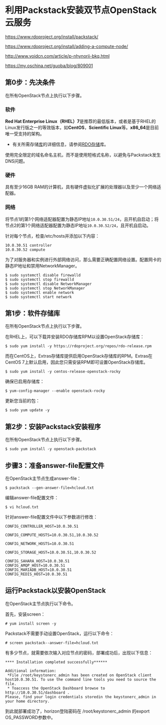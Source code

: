 # 利用Packstack安装双节点OpenStack云服务

https://www.rdoproject.org/install/packstack/

https://www.rdoproject.org/install/adding-a-compute-node/

http://www.voidcn.com/article/p-nhynorii-bkq.html

https://my.oschina.net/guoba/blog/809001

## 第0步：先决条件

在所有OpenStack节点上执行以下步骤。

### 软件

**Red Hat Enterprise Linux（RHEL）7**是推荐的最低版本，或者是基于RHEL的Linux发行版之一的等效版本，如**CentOS**，**Scientific Linux**等。**x86_64**是目前唯一受支持的架构。

- 有关所需存储[库](https://www.rdoproject.org/documentation/repositories/)的详细信息，请参阅[RDO存储](https://www.rdoproject.org/documentation/repositories/)库。

使用完全限定的域名命名主机，而不是使用短格式名称，以避免与Packstack发生DNS问题。

### 硬件

具有至少16GB RAM的计算机，具有硬件虚拟化扩展的处理器以及至少一个网络适配器。

### 网络

将节点1的第1个网络适配器配置为静态IP地址`10.0.30.51/24`，且开机自启动；将节点2的第1个网络适配器配置为静态IP地址`10.0.30.52/24`，且开机自启动。

针对每个节点，检查/etc/hosts并添加以下内容：

```
10.0.30.51 controller
10.0.30.52 compute 
```

为了对服务器和实例进行外部网络访问，那么需要正确配置网络设置。配置网卡的静态IP地址和禁用NetworkManager。

```shell
$ sudo systemctl disable firewalld
$ sudo systemctl stop firewalld
$ sudo systemctl disable NetworkManager
$ sudo systemctl stop NetworkManager
$ sudo systemctl enable network
$ sudo systemctl start network
```

## 第1步：软件存储库

在所有OpenStack节点上执行以下步骤。

在RHEL上，可以下载并安装RDO存储库RPM以设置OpenStack存储库：

```shell
$ sudo yum install -y https://rdoproject.org/repos/rdo-release.rpm
```

而在CentOS上，Extras存储库提供启用OpenStack存储库的RPM。Extras在CentOS 7上默认启用，因此您只需安装RPM即可设置OpenStack存储库。

```shell
$ sudo yum install -y centos-release-openstack-rocky
```

确保已启用存储库：

```shell
$ yum-config-manager --enable openstack-rocky
```

更新您当前的包：

```shell
$ sudo yum update -y
```

## 第2步：安装Packstack安装程序

在所有OpenStack节点上执行以下步骤。

```shell
$ sudo yum install -y openstack-packstack
```

## 步骤3：准备answer-file配置文件

在OpenStack主节点生成answer-file：

```shell
$ packstack --gen-answer-file=hcloud.txt
```

编辑answer-file配置文件：

```
$ vi hcloud.txt
```

针对answer-file配置文件中以下参数进行修改：

```
CONFIG_CONTROLLER_HOST=10.0.30.51

CONFIG_COMPUTE_HOSTS=10.0.30.51,10.0.30.52

CONFIG_NETWORK_HOSTS=10.0.30.51

CONFIG_STORAGE_HOST=10.0.30.51,10.0.30.52

CONFIG_SAHARA_HOST=10.0.30.51
CONFIG_AMQP_HOST=10.0.30.51
CONFIG_MARIADB_HOST=10.0.30.51
CONFIG_REDIS_HOST=10.0.30.51
```

## 运行Packstack以安装OpenStack

在OpenStack主节点执行以下命令。

首先，安装screen：

```shell
# yum install screen -y
```

Packstack不需要手动设置OpenStack，运行以下命令：

```shell
# screen packstack--answer-file=hcloud.txt
```

有多少节点，就需要依次输入对应节点的密码，部署成功后，出现以下信息：

```
**** Installation completed successfully******
 
Additional information:
 *File /root/keystonerc_admin has been created on OpenStack client host10.0.30.51. To use the command line tools you need to source the file.
 * Toaccess the OpenStack Dashboard browse to http://10.0.30.51/dashboard .
Please, find your login credentials storedin the keystonerc_admin in your home directory.
```

到此就部署成功了，horizon登陆密码在 /root/keystonerc_admin 的export OS_PASSWORD参数中。 